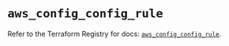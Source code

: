 # `aws_config_config_rule`

Refer to the Terraform Registry for docs: [`aws_config_config_rule`](https://registry.terraform.io/providers/hashicorp/aws/4.67.0/docs/resources/config_config_rule).
